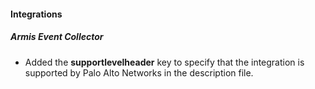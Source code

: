 
#### Integrations

##### Armis Event Collector

- Added the **supportlevelheader** key to specify that the integration is supported by Palo Alto Networks in the description file.
